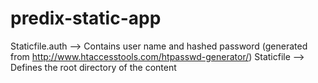 # predix-static-app

Staticfile.auth --> Contains user name and hashed password (generated from http://www.htaccesstools.com/htpasswd-generator/)
Staticfile      --> Defines the root directory of the content